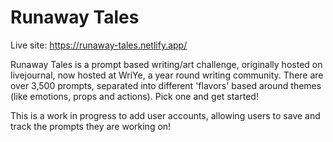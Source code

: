 # Runaway Tales

Live site:  https://runaway-tales.netlify.app/


Runaway Tales is a prompt based writing/art challenge, originally hosted on livejournal, now hosted at WriYe, a year round writing community. There are over 3,500 prompts, separated into different 'flavors' based around themes (like emotions, props and actions). Pick one and get started!

This is a work in progress to add user accounts, allowing users to save and track the prompts they are working on!
